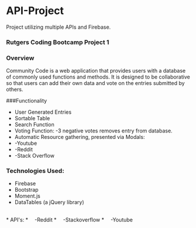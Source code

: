 # API-Project
Project utilizing multiple APIs and Firebase.

### Rutgers Coding Bootcamp Project 1

### Overview

Community Code is a web application that provides users with a database of commonly used functions and methods. It is designed to be collaborative so that users can add their own data and vote on the entries submitted by others.

###Functionality

* User Generated Entries
* Sortable Table
* Search Function
* Voting Function: -3 negative votes removes entry from database.
* Automatic Resource gathering, presented via Modals:
*	-Youtube
*	-Reddit
*	-Stack Overflow


### Technologies Used:

* Firebase
* Bootstrap
* Moment.js
* DataTables (a jQuery library)
<br>
* API's:
* &emsp;-Reddit
* &emsp;-Stackoverflow
* &emsp;-Youtube